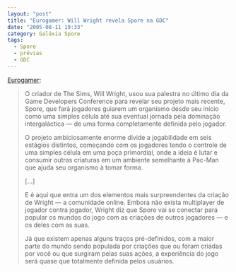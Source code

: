 ```yaml
---
layout: "post"
title: "Eurogamer: Will Wright revela Spore na GDC"
date: "2005-08-11 19:33"
category: Galáxia Spore
tags:
  - Spore
  - prévias
  - GDC
---
```

[Eurogamer](https://www.eurogamer.net/articles/news140305spore):

> O criador de The Sims, Will Wright, usou sua palestra no último dia da Game Developers Conference para revelar seu projeto mais recente, Spore, que fará jogadores guiarem um organismo desde seu início como uma simples célula até sua eventual jornada pela dominação intergaláctica — de uma forma completamente definida pelo jogador.
>
> O projeto ambiciosamente enorme divide a jogabilidade em seis estágios distintos, começando com os jogadores tendo o controle de uma simples célula em uma poça primordial, onde a ideia é lutar e consumir outras criaturas em um ambiente semelhante à Pac-Man que ajuda seu organismo à tomar forma.
>
> [...]
>
> E é aqui que entra um dos elementos mais surpreendentes da criação de Wright — a comunidade online. Embora não exista multiplayer de jogador contra jogador, Wright diz que Spore vai se conectar para popular os mundos do jogo com as criações de outros jogadores — e os deles com as suas.
>
> Já que existem apenas alguns traços pré-definidos, com a maior parte do mundo sendo populada por criações que ou foram criadas por você ou que surgiram pelas suas ações, a experiência do jogo será quase que totalmente definida pelos usuários.
